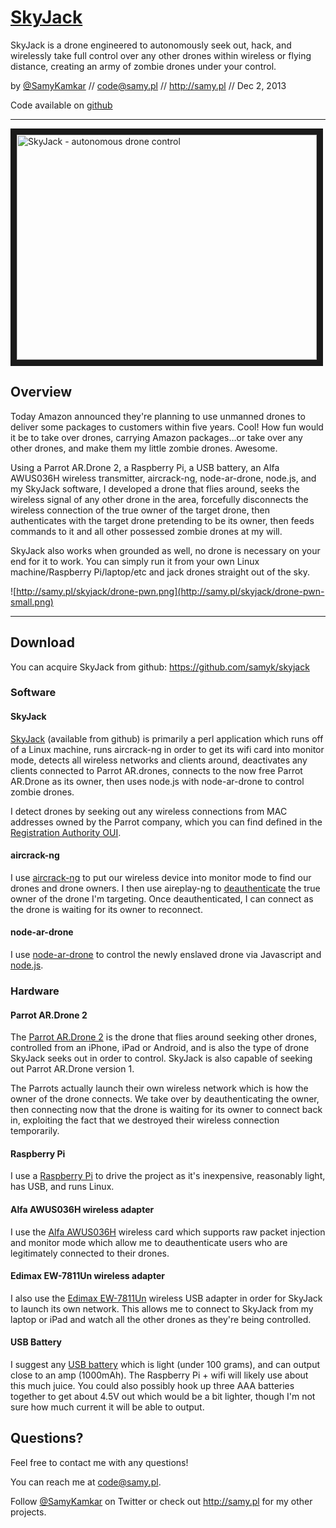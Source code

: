 # [SkyJack](http://samy.pl/skyjack)

SkyJack is a drone engineered to autonomously seek out, hack, and wirelessly take full control over any other drones within wireless or flying distance, creating an army of zombie drones under your control.

by [@SamyKamkar](https://twitter.com/samykamkar) // <code@samy.pl> // <http://samy.pl> // Dec 2, 2013

Code available on [github](https://github.com/samyk/skyjack)

----

<a href="http://www.youtube.com/watch?feature=player_embedded&v=EHKV01YQX_w
" target="_blank"><img src="http://img.youtube.com/vi/EHKV01YQX_w/0.jpg" 
alt="SkyJack - autonomous drone control" width="480" height="360" border="10" /></a>

## Overview

Today Amazon announced they're planning to use unmanned drones to deliver some packages to customers within five years. Cool! How fun would it be to take over drones, carrying Amazon packages…or take over any other drones, and make them my little zombie drones. Awesome.

Using a Parrot AR.Drone 2, a Raspberry Pi, a USB battery, an Alfa AWUS036H wireless transmitter, aircrack-ng, node-ar-drone, node.js, and my SkyJack software, I developed a drone that flies around, seeks the wireless signal of any other drone in the area, forcefully disconnects the wireless connection of the true owner of the target drone, then authenticates with the target drone pretending to be its owner, then feeds commands to it and all other possessed zombie drones at my will.

SkyJack also works when grounded as well, no drone is necessary on your end for it to work. You can simply run it from your own Linux machine/Raspberry Pi/laptop/etc and jack drones straight out of the sky.

![http://samy.pl/skyjack/drone-pwn.png](http://samy.pl/skyjack/drone-pwn-small.png)

------

## Download
You can acquire SkyJack from github: <https://github.com/samyk/skyjack>



### Software

#### SkyJack
[SkyJack](http://samy.pl/skyjack) (available from github) is primarily a perl application which runs off of a Linux machine, runs aircrack-ng in order to get its wifi card into monitor mode, detects all wireless networks and clients around, deactivates any clients connected to Parrot AR.drones, connects to the now free Parrot AR.Drone as its owner, then uses node.js with node-ar-drone to control zombie drones.

I detect drones by seeking out any wireless connections from MAC addresses owned by the Parrot company, which you can find defined in the [Registration Authority OUI](http://standards.ieee.org/develop/regauth/oui/oui.txt).

#### aircrack-ng

I use [aircrack-ng](http://www.aircrack-ng.org/) to put our wireless device into monitor mode to find our drones and drone owners. I then use aireplay-ng to [deauthenticate](http://www.aircrack-ng.org/doku.php?id=deauthentication) the true owner of the drone I'm targeting. Once deauthenticated, I can connect as the drone is waiting for its owner to reconnect.

#### node-ar-drone
I use [node-ar-drone](https://github.com/felixge/node-ar-drone) to control the newly enslaved drone via Javascript and [node.js](http://nodejs.org).


### Hardware

#### Parrot AR.Drone 2
The [Parrot AR.Drone 2](http://www.amazon.com/gp/product/B007HZLLOK/ref=as_li_qf_sp_asin_il_tl?ie=UTF8&camp=1789&creative=9325&creativeASIN=B007HZLLOK&linkCode=as2&tag=samypl0c-20) is the drone that flies around seeking other drones, controlled from an iPhone, iPad or Android, and is also the type of drone SkyJack seeks out in order to control. SkyJack is also capable of seeking out Parrot AR.Drone version 1.

The Parrots actually launch their own wireless network which is how the owner of the drone connects. We take over by deauthenticating the owner, then connecting now that the drone is waiting for its owner to connect back in, exploiting the fact that we destroyed their wireless connection temporarily.

#### Raspberry Pi
I use a [Raspberry Pi](http://www.amazon.com/gp/product/B009SQQF9C/ref=as_li_qf_sp_asin_il_tl?ie=UTF8&camp=1789&creative=9325&creativeASIN=B009SQQF9C&linkCode=as2&tag=samypl0c-20) to drive the project as it's inexpensive, reasonably light, has USB, and runs Linux.

#### Alfa AWUS036H wireless adapter

I use the [Alfa AWUS036H](http://www.amazon.com/gp/product/B000QYGNKQ/ref=as_li_qf_sp_asin_tl?ie=UTF8&camp=1789&creative=9325&creativeASIN=B000QYGNKQ&linkCode=as2&tag=samypl0c-20) wireless card which supports raw packet injection and monitor mode which allow me to deauthenticate users who are legitimately connected to their drones.

#### Edimax EW-7811Un wireless adapter

I also use the [Edimax EW-7811Un](http://www.amazon.com/gp/product/B003MTTJOY/ref=as_li_qf_sp_asin_il_tl?ie=UTF8&camp=1789&creative=9325&creativeASIN=B003MTTJOY&linkCode=as2&tag=samypl0c-20) wireless USB adapter in order for SkyJack to launch its own network. This allows me to connect to SkyJack from my laptop or iPad and watch all the other drones as they're being controlled.

#### USB Battery

I suggest any [USB battery](http://www.amazon.com/gp/product/B003IHV326/ref=as_li_qf_sp_asin_il_tl?ie=UTF8&camp=1789&creative=9325&creativeASIN=B003IHV326&linkCode=as2&tag=samypl0c-20) which is light (under 100 grams), and can output close to an amp (1000mAh). The Raspberry Pi + wifi will likely use about this much juice. You could also possibly hook up three AAA batteries together to get about 4.5V out which would be a bit lighter, though I'm not sure how much current it will be able to output.


## Questions?

Feel free to contact me with any questions!

You can reach me at <code@samy.pl>.

Follow [@SamyKamkar](https://twitter.com/samykamkar) on Twitter or check out <http://samy.pl> for my other projects.
